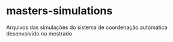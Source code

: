 # masters-simulations
Arquivos das simulações do sistema de coordenação automática desenvolvido no mestrado
